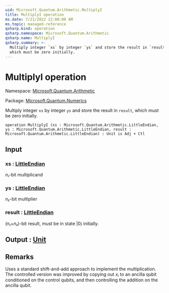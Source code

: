 ```yaml
---
uid: Microsoft.Quantum.Arithmetic.MultiplyI
title: MultiplyI operation
ms.date: 7/21/2022 12:00:00 AM
ms.topic: managed-reference
qsharp.kind: operation
qsharp.namespace: Microsoft.Quantum.Arithmetic
qsharp.name: MultiplyI
qsharp.summary: >-
  Multiply integer `xs` by integer `ys` and store the result in `result`,
  which must be zero initially.
---
```


# MultiplyI operation

Namespace: [Microsoft.Quantum.Arithmetic](xref:Microsoft.Quantum.Arithmetic)

Package: [Microsoft.Quantum.Numerics](https://nuget.org/packages/Microsoft.Quantum.Numerics)


Multiply integer `xs` by integer `ys` and store the result in `result`,which must be zero initially.

```qsharp
operation MultiplyI (xs : Microsoft.Quantum.Arithmetic.LittleEndian, ys : Microsoft.Quantum.Arithmetic.LittleEndian, result : Microsoft.Quantum.Arithmetic.LittleEndian) : Unit is Adj + Ctl
```


## Input

### xs : [LittleEndian](xref:Microsoft.Quantum.Arithmetic.LittleEndian)

𝑛₁-bit multiplicand


### ys : [LittleEndian](xref:Microsoft.Quantum.Arithmetic.LittleEndian)

𝑛₂-bit multiplier


### result : [LittleEndian](xref:Microsoft.Quantum.Arithmetic.LittleEndian)

(𝑛₁+𝑛₂)-bit result, must be in state |0⟩ initially.



## Output : [Unit](xref:microsoft.quantum.qsharp.valueliterals#unit-literal)



## Remarks

Uses a standard shift-and-add approach to implement the multiplication.The controlled version was improved by copying out 𝑥ᵢ to an ancillaqubit conditioned on the control qubits, and then controlling theaddition on the ancilla qubit.